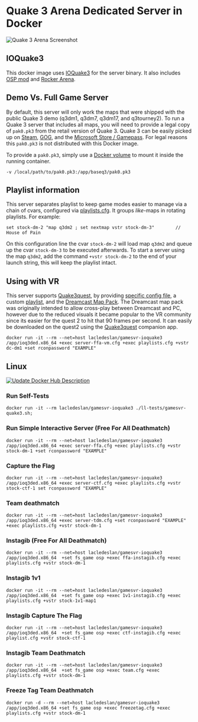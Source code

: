 # Quake 3 Arena Dedicated Server in Docker

![Quake 3 Arena Screenshot](https://raw.githubusercontent.com/LacledesLAN/gamesvr-ioquake3/master/.misc/screenshot.jpg "Quake 3 Arena
Screenshot")

## IOQuake3

This docker image uses [IOQuake3](https://ioquake3.org/) for the server binary. It also includes [OSP mod](https://www.orangesmoothie.org)
and [Rocker Arena](https://www.moddb.com/mods/rocket-arena-3).

## Demo Vs. Full Game Server

By default, this server will only work the maps that were shipped with the public Quake 3 demo (q3dm1, q3dm7, q3dm17, and q3tourney2). To
run a Quake 3 server that includes all maps, you will need to provide a legal copy of `pak0.pk3` from the retail version of Quake 3. Quake 3
can be easily picked up on [Steam](https://store.steampowered.com/app/2200/Quake_III_Arena/),
[GOG](https://www.gog.com/game/quake_iii_arena), and the [Microsoft
Store / Gamepass](https://www.xbox.com/en-us/games/store/quake-iii-arena/9nwnls28zg37). For legal reasons this `pak0.pk3` is not distributed
with this Docker image.

To provide a `pak0.pk3`, simply use a [Docker volume](https://docs.docker.com/storage/volumes/) to mount it inside the running container.

```shell
-v /local/path/to/pak0.pk3:/app/baseq3/pak0.pk3
```

## Playlist information

This server separates playlist to keep game modes easier to manage via a chain of cvars, configured via
[playlists.cfg](./dist/app/baseq3/playlists.cfg). It groups *like*-maps in rotating playlists. For example:

```text
set stock-dm-2 "map q3dm2 ; set nextmap vstr stock-dm-3"        // House of Pain
```

On this configuration line the cvar `stock-dm-2` will load map `q3dm2` and queue up the cvar `stock-dm-3` to be executed afterwards. To
start a server using the map `q3dm2`, add the command `+vstr stock-dm-2` to the end of your launch string, this will keep the playlist intact.

## Using with VR

This server supports [Quake3quest](http://quake3.quakevr.com/), by providing [specific config file](./dist/app/baseq3/server-VR-DM.cfg),
a custom [playlist](./dist/app/baseq3/playlists.cfg#L43), and the [Dreamcast Map
Pack](https://www.moddb.com/games/quake-iii-arena/addons/dreamcast-map-pack2). The Dreamcast map pack was originally intended to allow
cross-play between Dreamcast and PC, however due to the reduced visuals it became popular to the VR community since its easier for the quest
2 to hit that 90 frames per second. It can easily be downloaded on the quest2 using the [Quake3quest](http://quake3.quakevr.com/) companion
app.

```shell
docker run -it --rm --net=host lacledeslan/gamesvr-ioquake3 /app/ioq3ded.x86_64 +exec server-ffa-vm.cfg +exec playlists.cfg +vstr dc-dm1 +set rconpassword "EXAMPLE"
```

## Linux

[![Update Docker Hub Description](https://github.com/LacledesLAN/gamesvr-ioquake3/actions/workflows/update-dockerhub.yml/badge.svg)](https://github.com/LacledesLAN/gamesvr-ioquake3/actions/workflows/update-dockerhub.yml)

### Run Self-Tests

```shell
docker run -it --rm lacledeslan/gamesvr-ioquake3 ./ll-tests/gamesvr-quake3.sh;
```

### Run Simple Interactive Server (Free For All Deathmatch)

```shell
docker run -it --rm --net=host lacledeslan/gamesvr-ioquake3 /app/ioq3ded.x86_64 +exec server-ffa.cfg +exec playlists.cfg +vstr stock-dm-1 +set rconpassword "EXAMPLE"
```

### Capture the Flag

```shell
docker run -it --rm --net=host lacledeslan/gamesvr-ioquake3 /app/ioq3ded.x86_64 +exec server-ctf.cfg +exec playlists.cfg +vstr stock-ctf-1 set rconpassword "EXAMPLE"
```

### Team deathmatch

```shell
docker run -it --rm --net=host lacledeslan/gamesvr-ioquake3 /app/ioq3ded.x86_64 +exec server-tdm.cfg +set rconpassword "EXAMPLE" +exec playlists.cfg +vstr stock-dm-1
```

### Instagib (Free For All Deathmatch)

```shell
docker run -it --rm --net=host lacledeslan/gamesvr-ioquake3 /app/ioq3ded.x86_64  +set fs_game osp +exec ffa-instagib.cfg +exec playlists.cfg +vstr stock-dm-1
```

### Instagib 1v1

```shell
docker run -it --rm --net=host lacledeslan/gamesvr-ioquake3 /app/ioq3ded.x86_64  +set fs_game osp +exec 1v1-instagib.cfg +exec playlists.cfg +vstr stock-1v1-map1
```

### Instagib Capture The Flag

```shell
docker run -it --rm --net=host lacledeslan/gamesvr-ioquake3 /app/ioq3ded.x86_64  +set fs_game osp +exec ctf-instagib.cfg +exec playlist.cfg +vstr stock-ctf-1
```

### Instagib Team Deathmatch

```shell
docker run -it --rm --net=host lacledeslan/gamesvr-ioquake3 /app/ioq3ded.x86_64  +set fs_game osp +exec team.cfg +exec playlists.cfg +vstr stock-dm-1
```

### Freeze Tag Team Deathmatch

```shell
docker run -d --rm --net=host lacledeslan/gamesvr-ioquake3 /app/ioq3ded.x86_64 +set fs_game osp +exec freezetag.cfg +exec playlists.cfg +vstr stock-dm-1
```
